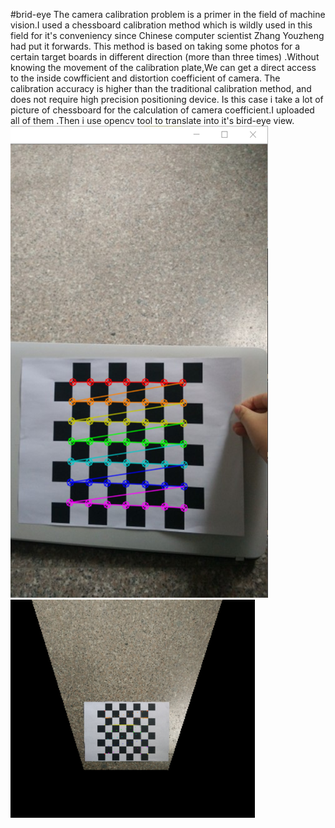 #brid-eye 
The camera calibration problem is a primer in the field of machine vision.I used a chessboard calibration method which is wildly used in this field  for it's conveniency since Chinese computer scientist Zhang Youzheng had put it forwards.
This method is based on taking some photos for a certain target boards in different direction (more than three times) .Without knowing the movement of the calibration plate,We can get a direct access to the inside cowfficient and  distortion coefficient of camera. The calibration accuracy is higher than the traditional  calibration method, and does not require high precision positioning device. Is this case i take a lot of picture of chessboard for the calculation of camera coefficient.I uploaded all of them .Then i use opencv tool to translate into it's bird-eye view.
![target board](biaoding.jpg "calibration")
![final reslut](brids-eye.jpg "eye")
